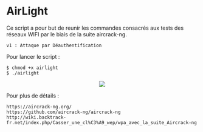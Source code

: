 # AirLight

Ce script a pour but de reunir les commandes consacrés aux tests des réseaux WIFI par le biais de la suite aircrack-ng. 

    v1 : Attaque par Déauthentification 

Pour lancer le script :

    $ chmod +x airlight
    $ ./airlight

<p align="center">
  <img src="https://image.noelshack.com/fichiers/2018/25/1/1529323468-capture-du-2018-06-18-14-03-44.png">
</p>

Pour plus de détails :

    https://aircrack-ng.org/
    https://github.com/aircrack-ng/aircrack-ng
    http://wiki.backtrack-fr.net/index.php/Casser_une_cl%C3%A9_wep/wpa_avec_la_suite_Aircrack-ng
